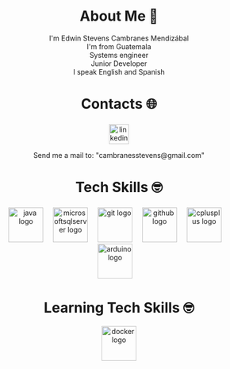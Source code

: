 <h1 align="center"> About Me 💫 </h1>
<div align="center">
  I'm Edwin Stevens Cambranes Mendizábal<br>I'm from Guatemala<br>Systems engineer<br>Junior Developer<br>I speak English and Spanish<br>
</div>
<h1 align="center">Contacts 🌐</h1>

###

<div align="center">
  <a href="https://www.linkedin.com/in/edwin-stevens-cambranes-mendizábal-343237225/" target="_blank"><img src="https://img.shields.io/static/v1?message=LinkedIn&logo=linkedin&label=&color=0077B5&logoColor=white&labelColor=&style=for-the-badge" height="40" alt="linkedin logo"  /></a>
  <p>Send me a mail to: "cambranesstevens@gmail.com"</p>
</div>

###

<h1 align="center">Tech Skills 🤓</h1>

###

<div align="center">
  <img src="https://cdn.jsdelivr.net/gh/devicons/devicon/icons/java/java-original.svg" height="70" alt="java logo"/>
  <img width="12" />
  <img src="https://cdn.jsdelivr.net/gh/devicons/devicon/icons/microsoftsqlserver/microsoftsqlserver-plain-wordmark.svg" height="70" alt="microsoftsqlserver logo"  />
  <img width="12" />
  <img src="https://cdn.jsdelivr.net/gh/devicons/devicon/icons/git/git-original.svg" height="70" alt="git logo"  />
  <img width="12" />
  <img src="https://skillicons.dev/icons?i=github" height="70" alt="github logo"  />
  <img width="12" />
  <img src="https://cdn.jsdelivr.net/gh/devicons/devicon/icons/cplusplus/cplusplus-original.svg" height="70" alt="cplusplus logo"  />
  <img width="12" />
  <img src="https://cdn.jsdelivr.net/gh/devicons/devicon/icons/arduino/arduino-original-wordmark.svg" height="70" alt="arduino logo"  />
  <img width="12" />
</div>

###

###

<h1 align="center">Learning Tech Skills 🤓</h1>
<div align="center">
  <img src="https://cdn.jsdelivr.net/gh/devicons/devicon/icons/docker/docker-plain-wordmark.svg" height="70" alt="docker logo"  />
</div>
